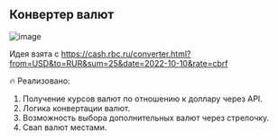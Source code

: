 ## Конвертер валют
![image](https://user-images.githubusercontent.com/82458628/194948698-530c4975-ee38-45c0-8236-b4af727b493c.png)

Идея взята с https://cash.rbc.ru/converter.html?from=USD&to=RUR&sum=25&date=2022-10-10&rate=cbrf

🔥 Реализовано:
1. Получение курсов валют по отношению к доллару через API.
2. Логика конвертации валют.
3. Возможность выбора дополнительных валют через стрелочку.
4. Свап валют местами.
